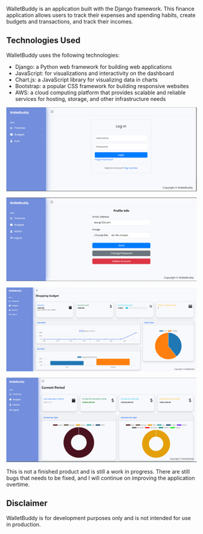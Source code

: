 WalletBuddy is an application built with the Django framework.
This finance application allows users to track their expenses and spending habits, create budgets and transactions, and track their incomes.

## Technologies Used
WalletBuddy uses the following technologies:

- Django: a Python web framework for building web applications
- JavaScript: for visualizations and interactivity on the dashboard
- Chart.js: a JavaScript library for visualizing data in charts
- Bootstrap: a popular CSS framework for building responsive websites
- AWS: a cloud computing platform that provides scalable and reliable services for hosting, storage, and other infrastructure needs

![login page](https://github.com/idoberk/WalletBuddy/blob/main/login%20page.png)

![profile page](https://github.com/idoberk/WalletBuddy/blob/main/profile%20page.png)

![budget section](https://github.com/idoberk/WalletBuddy/blob/main/budget%20section.png)

![finance section](https://github.com/idoberk/WalletBuddy/blob/main/finance%20section.png)

This is not a finished product and is still a work in progress. There are still bugs that needs to be fixed, and I will continue on improving the application overtime.

## Disclaimer
WalletBuddy is for development purposes only and is not intended for use in production.

